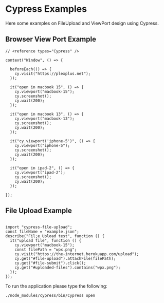 # Cypress Examples

Here some examples on FileUpload and ViewPort design using Cypress.

## Browser View Port Example

```
// <reference types="Cypress" />

context("Window", () => {

  beforeEach(() => {
    cy.visit("https://plexplus.net");
  });

  it("open in macbook 15", () => {
    cy.viewport("macbook-15");
    cy.screenshot();
    cy.wait(200);
  });

  it("open in macbook 13", () => {
    cy.viewport("macbook-13");
    cy.screenshot();
    cy.wait(200);
  });

  it("cy.viewport('iphone-5')", () => {
    cy.viewport("iphone-5");
    cy.screenshot();
    cy.wait(200);
  });

  it("open in ipad-2", () => {
    cy.viewport("ipad-2");
    cy.screenshot();
    cy.wait(200);
  });
  
});

```


## File Upload Example
```

import "cypress-file-upload";
const fileName = "example.json";
describe("Fil;e Upload test", function () {
  it("upload file", function () {
    cy.viewport("macbook-15");
    const filePath = "wpx.png";
    cy.visit("https://the-internet.herokuapp.com/upload");
    cy.get("#file-upload").attachFile(filePath);
    cy.get("#file-submit").click();
    cy.get("#uploaded-files").contains("wpx.png");
  });
});

```
To run the application please type the following:

```
./node_modules/cypress/bin/cypress open
```

